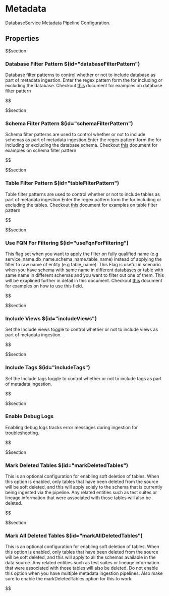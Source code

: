# Metadata

DatabaseService Metadata Pipeline Configuration.
## Properties

$$section

### Database Filter Pattern $(id="databaseFilterPattern")

Database filter patterns to control whether or not to include database as part of metadata ingestion. Enter the regex pattern form the for including or excluding the database. Checkout [this](https://docs.open-metadata.org/connectors/ingestion/workflows/metadata/filter-patterns/database#database-filter-pattern) document for examples on database filter pattern

$$

$$section

### Schema Filter Pattern $(id="schemaFilterPattern")

Schema filter patterns are used to control whether or not to include schemas as part of metadata ingestion.Enter the regex pattern form the for including or excluding the database schema. Checkout [this](https://docs.open-metadata.org/connectors/ingestion/workflows/metadata/filter-patterns/database#database-filter-pattern) document for examples on schema filter pattern

$$

$$section

### Table Filter Pattern $(id="tableFilterPattern")

Table filter patterns are used to control whether or not to include tables as part of metadata ingestion.Enter the regex pattern form the for including or excluding the tables. Checkout [this](https://docs.open-metadata.org/connectors/ingestion/workflows/metadata/filter-patterns/database#table-filter-pattern) document for examples on table filter pattern

$$

$$section

### Use FQN For Filtering $(id="useFqnForFiltering")

This flag set when you want to apply the filter on fully qualified name (e.g service_name.db_name.schema_name.table_name) instead of applying the filter to raw name of entity (e.g table_name). This Flag is useful in scenario when you have schema with same name in different databases or table with same name in different schemas and you want to filter out one of them. This will be exaplined further in detail in this document. Checkout [this](https://docs.open-metadata.org/connectors/ingestion/workflows/metadata/filter-patterns/database#table-filter-pattern) document for examples on how to use this field.

$$

$$section

### Include Views $(id="includeViews")

Set the Include views toggle to control whether or not to include views as part of metadata ingestion.

$$

$$section

### Include Tags  $(id="includeTags")

Set the Include tags toggle to control whether or not to include tags as part of metadata ingestion.

$$

$$section

### Enable Debug Logs

Enabling debug logs tracks error messages during ingestion for troubleshooting.

$$

$$section

### Mark Deleted Tables $(id="markDeletedTables")

This is an optional configuration for enabling soft deletion of tables. When this option is enabled, only tables that have been deleted from the source will be soft deleted, and this will apply solely to the schema that is currently being ingested via the pipeline. Any related entities such as test suites or lineage information that were associated with those tables will also be deleted.

$$

$$section

### Mark All Deleted Tables $(id="markAllDeletedTables")

This is an optional configuration for enabling soft deletion of tables. When this option is enabled, only tables that have been deleted from the source will be soft deleted, and this will apply to all the schemas available in the data source. Any related entities such as test suites or lineage information that were associated with those tables will also be deleted. Do not enable this option when you have multiple metadata ingestion pipelines. Also make sure to enable the markDeletedTables option for this to work.

$$